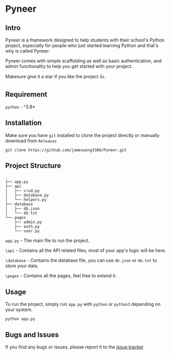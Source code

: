 # Pyneer

## Intro
Pyneer is a framework designed to help students with their school's Python project, especially for people who just started learning Python and that's why is called Pyneer.

Pyneer comes with simple scaffolding as well as basic authentication, and admin functionality to help you get started with your project.

Makesure give it a star if you like the project 👍.

## Requirement
`python` - ^3.8*

## Installation
Make sure you have `git` installed to clone the project directly or manually download from `Releases`
```
git clone https://github.com/jameswong3388/Pyneer.git
```

## Project Structure
```
.
├── app.py
├── api
│   ├── crud.py
│   ├── database.py
│   └── helpers.py
├── database
│   ├── db.json
│   └── db.txt
└── pages
    ├── admin.py
    ├── auth.py
    └── user.py
```

`app.py` - The main file to run the project.

`\api` - Contains all the API related files, most of your app's logic will be here.

`\database` - Contains the database file, you can use `db.json` or `db.txt` to store your data.

`\pages` - Contains all the pages, feel free to extend it.

## Usage
To run the project, simply run `app.py` with `python` or `python3` depending on your system.
```
python app.py
```


## Bugs and Issues
If you find any bugs or issues, please report it to the [issue tracker](https://github.com/jameswong3388/Pyneer/issues)